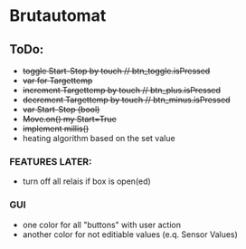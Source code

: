 # Brutautomat
## ToDo:
- ~~toggle Start-Stop by touch // btn_toggle.isPressed~~
- ~~var for Targettemp~~
- ~~increment Targettemp by touch // btn_plus.isPressed~~
- ~~decrement Targettemp by touch // btn_minus.isPressed~~
- ~~var Start-Stop (bool)~~
- ~~Move.on() my Start=True~~
- ~~implement millis()~~
- heating algorithm based on the set value

### FEATURES LATER:
- turn off all relais if box is open(ed)

### GUI
- one color for all "buttons" with user action
- another color for not editiable values (e.q. Sensor Values)
